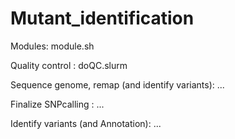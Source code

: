 # Mutant_identification

Modules:
module.sh

Quality control :
doQC.slurm

Sequence genome, remap (and identify variants):
...

Finalize SNPcalling :
...

Identify variants (and Annotation):
...
